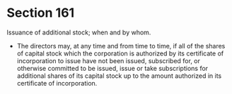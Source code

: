 # Section 161

Issuance of additional stock; when and by whom.

- The directors may, at any time and from time to time, if all of the shares of capital stock which the corporation is authorized by its certificate of incorporation to issue have not been issued, subscribed for, or otherwise committed to be issued, issue or take subscriptions for additional shares of its capital stock up to the amount authorized in its certificate of incorporation.
